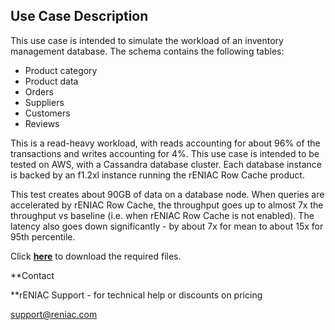 
## Use Case Description
This use case is intended to simulate the workload of an inventory management database. The schema contains the following tables:

- Product category
- Product data
- Orders
- Suppliers
- Customers
- Reviews

This is a read-heavy workload, with reads accounting for about 96% of the transactions and writes accounting for 4%. This use case is intended to be tested on AWS, with a Cassandra database cluster. Each database instance is backed by an f1.2xl instance running the rENIAC Row Cache product.

This test creates about 90GB of data on a database node. When queries are accelerated by rENIAC Row Cache, the throughput goes up to almost 7x the throughput vs baseline (i.e. when rENIAC Row Cache is not enabled). The latency also goes down significantly - by about 7x for mean to about 15x for 95th percentile. 

Click **[here](https://www.reniac.com/wp-content/uploads/2021/03/inv_mgmt.tar "Download the tar file")** to download the required files.

**Contact

**rENIAC Support - for technical help or discounts on pricing

support@reniac.com


